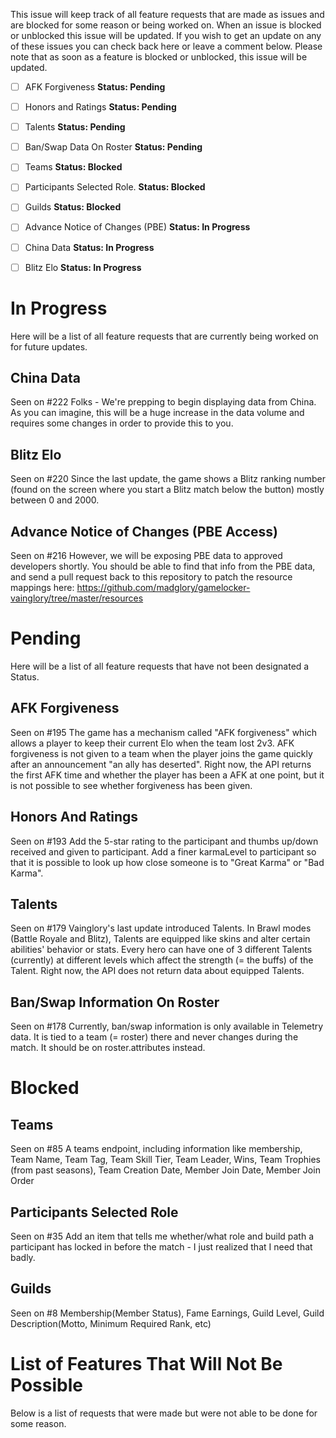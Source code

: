This issue will keep track of all feature requests that are made as issues and are blocked for some reason or being worked on. When an issue is blocked or unblocked this issue will be updated. If you wish to get an update on any of these issues you can check back here or leave a comment below. Please note that as soon as a feature is blocked or unblocked, this issue will be updated.

- [ ] AFK Forgiveness                                             **Status: Pending**
- [ ] Honors and Ratings                                        **Status: Pending**
- [ ] Talents                                                             **Status: Pending**
- [ ] Ban/Swap Data On Roster                              **Status: Pending**
- [ ] Teams                                                              **Status: Blocked**
- [ ] Participants Selected Role.                            **Status: Blocked**
- [ ] Guilds                                                               **Status: Blocked**
- [ ] Advance Notice of Changes (PBE)                **Status: In Progress**
- [ ] China Data                                                       **Status: In Progress**
- [ ] Blitz Elo                                                            **Status: In Progress**


# In Progress
Here will be a list of all feature requests that are currently being worked on for future updates.

## China Data
Seen on #222 
Folks - We're prepping to begin displaying data from China. As you can imagine, this will be a huge increase in the data volume and requires some changes in order to provide this to you.

## Blitz Elo
Seen on #220 
Since the last update, the game shows a Blitz ranking number (found on the screen where you start a Blitz match below the button) mostly between 0 and 2000.

## Advance Notice of Changes (PBE Access)
Seen on #216 
However, we will be exposing PBE data to approved developers shortly. You should be able to find that info from the PBE data, and send a pull request back to this repository to patch the resource mappings here:
https://github.com/madglory/gamelocker-vainglory/tree/master/resources

# Pending
Here will be a list of all feature requests that have not been designated a Status.

## AFK Forgiveness
Seen on #195 
The game has a mechanism called "AFK forgiveness" which allows a player to keep their current Elo when the team lost 2v3. AFK forgiveness is not given to a team when the player joins the game quickly after an announcement "an ally has deserted". Right now, the API returns the first AFK time and whether the player has been a AFK at one point, but it is not possible to see whether forgiveness has been given.

## Honors And Ratings
Seen on #193 
Add the 5-star rating to the participant and thumbs up/down received and given to participant. Add a finer karmaLevel to participant so that it is possible to look up how close someone is to "Great Karma" or "Bad Karma".

## Talents
Seen on #179 
Vainglory's last update introduced Talents. In Brawl modes (Battle Royale and Blitz), Talents are equipped like skins and alter certain abilities' behavior or stats. Every hero can have one of 3 different Talents (currently) at different levels which affect the strength (= the buffs) of the Talent. Right now, the API does not return data about equipped Talents.

## Ban/Swap Information On Roster
Seen on #178 
Currently, ban/swap information is only available in Telemetry data. It is tied to a team (= roster) there and never changes during the match. It should be on roster.attributes instead.

# Blocked

## Teams
Seen on #85 
A teams endpoint, including information like membership, Team Name, Team Tag, Team Skill Tier, Team Leader, Wins, Team Trophies (from past seasons), Team Creation Date, Member Join Date, Member Join Order

## Participants Selected Role
Seen on #35 
Add an item that tells me whether/what role and build path a participant has locked in before the match - I just realized that I need that badly.

## Guilds
Seen on #8 
Membership(Member Status), Fame Earnings, Guild Level, Guild Description(Motto, Minimum Required Rank, etc)

# List of Features That Will Not Be Possible
Below is a list of requests that were made but were not able to be done for some reason.